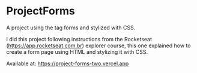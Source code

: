 # ProjectForms
A project using the tag forms and stylized with CSS.

I did this project following instructions from the Rocketseat (https://app.rocketseat.com.br) explorer course, this one explained how to create a form page using HTML and stylizing it with CSS.

Available at:
https://project-forms-two.vercel.app
